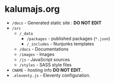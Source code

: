 # kalumajs.org

- `/docs` - Generated static site : __DO NOT EDIT__
- `/src`
  - `/_data`
    - `/packages` - published packages (`*.json`)
    - `/_includes` - Nunjunks templates
  - `/docs` - Documentations
  - `/images` - Images
  - `/js` - JavaScript sources
  - `/styles` - SASS style files
- `CNAME` - hosting info __DO NOT EDIT__.
- `.eleventy.js` - Eleventy configuration.


